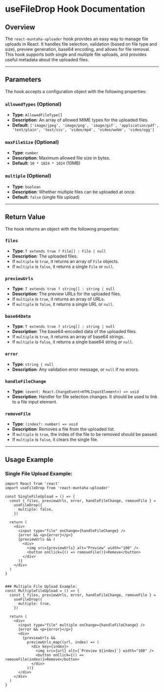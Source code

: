 # useFileDrop Hook Documentation

## Overview

The `react-muntaha-uploader` hook provides an easy way to manage file uploads in React. It handles file selection, validation (based on file type and size), preview generation, base64 encoding, and allows for file removal. This hook supports both single and multiple file uploads, and provides useful metadata about the uploaded files.

---

## Parameters

The hook accepts a configuration object with the following properties:

### `allowedTypes` (Optional)

- **Type**: `AllowedFileType[]`
- **Description**: An array of allowed MIME types for the uploaded files.
- **Default**: `['image/jpeg', 'image/png', 'image/gif', 'application/pdf', 'text/plain', 'text/csv', 'video/mp4', 'video/webm', 'video/ogg']`

### `maxFileSize` (Optional)

- **Type**: `number`
- **Description**: Maximum allowed file size in bytes.
- **Default**: `10 * 1024 * 1024` (10MB)

### `multiple` (Optional)

- **Type**: `boolean`
- **Description**: Whether multiple files can be uploaded at once.
- **Default**: `false` (single file upload)

---

## Return Value

The hook returns an object with the following properties:

### `files`

- **Type**: `T extends true ? File[] : File | null`
- **Description**: The uploaded files.
- If `multiple` is `true`, it returns an array of `File` objects.
- If `multiple` is `false`, it returns a single `File` or `null`.

### `previewUrls`

- **Type**: `T extends true ? string[] : string | null`
- **Description**: The preview URLs for the uploaded files.
- If `multiple` is `true`, it returns an array of URLs.
- If `multiple` is `false`, it returns a single URL or `null`.

### `base64Data`

- **Type**: `T extends true ? string[] : string | null`
- **Description**: The base64-encoded data of the uploaded files.
- If `multiple` is `true`, it returns an array of base64 strings.
- If `multiple` is `false`, it returns a single base64 string or `null`.

### `error`

- **Type**: `string | null`
- **Description**: Any validation error message, or `null` if no errors.

### `handleFileChange`

- **Type**: `(event: React.ChangeEvent<HTMLInputElement>) => void`
- **Description**: Handler for file selection changes. It should be used to link to a file input element.

### `removeFile`

- **Type**: `(index?: number) => void`
- **Description**: Removes a file from the uploaded list.
- If `multiple` is `true`, the index of the file to be removed should be passed.
- If `multiple` is `false`, it clears the single file.

---

## Usage Example

### Single File Upload Example:

```tsx
import React from 'react'
import useFileDrop from 'react-muntaha-uploader'

const SingleFileUpload = () => {
  const { files, previewUrls, error, handleFileChange, removeFile } =
    useFileDrop({
      multiple: false,
    })

  return (
    <div>
      <input type="file" onChange={handleFileChange} />
      {error && <p>{error}</p>}
      {previewUrls && (
        <div>
          <img src={previewUrls} alt="Preview" width="100" />
          <button onClick={() => removeFile()}>Remove</button>
        </div>
      )}
    </div>
  )
}


### Multiple File Upload Example:
const MultipleFileUpload = () => {
  const { files, previewUrls, error, handleFileChange, removeFile } =
    useFileDrop({
      multiple: true,
    })

  return (
    <div>
      <input type="file" multiple onChange={handleFileChange} />
      {error && <p>{error}</p>}
      <div>
        {previewUrls &&
          previewUrls.map((url, index) => (
            <div key={index}>
              <img src={url} alt={`Preview ${index}`} width="100" />
              <button onClick={() => removeFile(index)}>Remove</button>
            </div>
          ))}
      </div>
    </div>
  )
}
```
